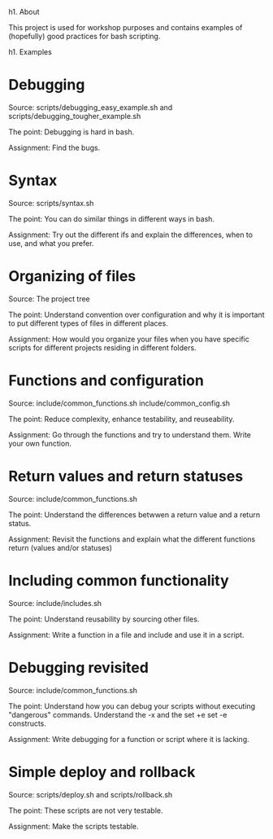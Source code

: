 h1. About

This project is used for workshop purposes and contains examples of (hopefully) good practices for bash scripting.

h1. Examples

# Debugging

Source: scripts/debugging_easy_example.sh and scripts/debugging_tougher_example.sh                                      

The point: Debugging is hard in bash.

Assignment: Find the bugs.

# Syntax

Source: scripts/syntax.sh

The point: You can do similar things in different ways in bash.

Assignment: Try out the different ifs and explain the differences, when to use, and what you prefer.

# Organizing of files

Source: The project tree

The point: Understand convention over configuration and why it is important to put different types of files in different places.

Assignment: How would you organize your files when you have specific scripts for different projects residing in different folders.

# Functions and configuration

Source: include/common_functions.sh include/common_config.sh

The point: Reduce complexity, enhance testability, and reuseability.

Assignment: Go through the functions and try to understand them. Write your own function.

# Return values and return statuses

Source: include/common_functions.sh

The point: Understand the differences betwwen a return value and a return status.

Assignment: Revisit the functions and explain what the different functions return (values and/or statuses)

# Including common functionality

Source: include/includes.sh

The point: Understand reusability by sourcing other files.

Assignment: Write a function in a file and include and use it in a script.

# Debugging revisited

Source: include/common_functions.sh

The point: Understand how you can debug your scripts without executing "dangerous" commands. Understand the -x and the set +e set -e constructs.

Assignment: Write debugging for a function or script where it is lacking.

# Simple deploy and rollback

Source: scripts/deploy.sh and scripts/rollback.sh

The point: These scripts are not very testable.

Assignment: Make the scripts testable.

